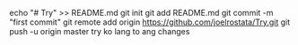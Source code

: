 echo "# Try" >> README.md
git init
git add README.md
git commit -m "first commit"
git remote add origin https://github.com/joelrostata/Try.git
git push -u origin master
try ko lang to ang changes
